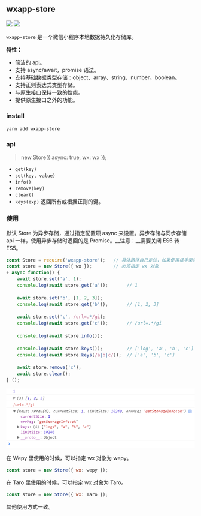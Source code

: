 

## wxapp-store

<img src="https://img.shields.io/badge/wxapp--store-build-brightgreen.svg" style="width: auto; height: auto"/> <img src="https://img.shields.io/npm/v/wxapp-store.svg" style="width: auto; height: auto"/>


`wxapp-store` 是一个微信小程序本地数据持久化存储库。

**特性：**
- 简洁的 api。
- 支持 async/await，promise 语法。
- 支持基础数据类型存储：object、array、string、number、boolean。
- 支持正则表达式类型存储。
- 与原生接口保持一致的性能。
- 提供原生接口之外的功能。

### install

```js
yarn add wxapp-store
```

### api
> new Store({ async: true, wx: wx });

- `get(key)`
- `set(key, value)`
- `info()`
- `remove(key)`
- `clear()`
- `keys(exp)` 返回所有或根据正则的键。

### 使用
默认 Store 为异步存储，通过指定配置项 async 来设置。异步存储与同步存储 api 一样，使用异步存储时返回的是 Promise。__注意：__需要关闭 ES6 转 ES5。

```js
const Store = require('wxapp-store');   // 具体路径自己定位，如果使用搭手架就可以这样了
const store = new Store({ wx });        // 必须指定 wx 对象
+ async function() {
    await store.set('a', 1);
    console.log(await store.get('a'));       // 1

    await store.set('b', [1, 2, 3]);
    console.log(await store.get('b'));       // [1, 2, 3]

    await store.set('c', /url=.*/gi);
    console.log(await store.get('c'));       // /url=.*/gi

    console.log(await store.info());

    console.log(await store.keys());         // ['log', 'a', 'b', 'c']
    console.log(await store.keys(/a|b|c/));  // ['a', 'b', 'c']

    await store.remove('c');
    await store.clear();
} ();
```

![](./image/1655050480112102.png)

在 Wepy 里使用的时候，可以指定 wx 对象为 wepy。

```js
const store = new Store({ wx: wepy });
```

在 Taro 里使用的时候，可以指定 wx 对象为 Taro。

```js
const store = new Store({ wx: Taro });
```

其他使用方式一致。

